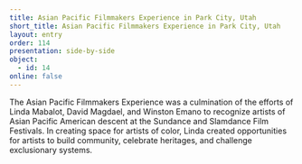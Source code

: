 ```yaml
---
title: Asian Pacific Filmmakers Experience in Park City, Utah
short_title: Asian Pacific Filmmakers Experience in Park City, Utah
layout: entry
order: 114
presentation: side-by-side
object:
  - id: 14
online: false
---
```


The Asian Pacific Filmmakers Experience was a culmination of the efforts of Linda Mabalot, David Magdael, and Winston Emano to recognize artists of Asian Pacific American descent at the Sundance and Slamdance Film Festivals. In creating space for artists of color, Linda created opportunities for artists to build community, celebrate heritages, and challenge exclusionary systems.
